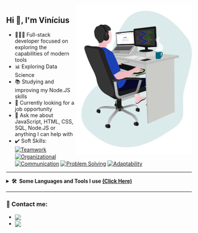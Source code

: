 <img align="right" src="https://github.com/viniciusdaveiga/viniciusdaveiga/blob/main/images/illustration.png" width="315"/>

## Hi 👋, I'm Vinícius 

- 👨🏻‍💻 Full-stack developer focused on exploring the capabilities of modern tools
- 📊 Exploring Data Science
- 📚 Studying and improving my Node.JS skills
- 🔎 Currently looking for a job opportunity
- 💬 Ask me about JavaScript, HTML, CSS, SQL, Node.JS or anything I can help with
- ✔️ Soft Skills: 
<a href="#" target="blank"><img align="center" src="https://img.shields.io/badge/-Teamwork-%23333" alt="Teamwork"></a>
<a href="#" target="blank"><img align="center" src="https://img.shields.io/badge/-Organizational-%23333" alt="Organizational"/></a>
<a href="#" target="blank"><img align="center" src="https://img.shields.io/badge/-Communication-%23333" alt="Communication"></a>
<a href="#" target="blank"><img align="center" src="https://img.shields.io/badge/-Problem%20Solving-%23333" alt="Problem Solving"></a>
<a href="#" target="blank"><img align="center" src="https://img.shields.io/badge/-Adaptability-%23333" alt="Adaptability"></a>

***

<details>
  <summary>
    <b>🛠️&nbsp;&nbsp;Some Languages&nbsp;and&nbsp;Tools I use <u>&lpar;Click Here&#41;</u></b>
  </summary>
  <br/>
  <a href="https://developer.mozilla.org/en-US/docs/Web/JavaScript" target="_blank">
    <img align="center" src="https://img.shields.io/badge/-JavaScript-05122A?style=flat&logo=javascript" alt="JavaScript"/>
  </a>
  <a href="https://www.w3.org/html/" target="_blank">
    <img align="center" src="https://img.shields.io/badge/-HTML-05122A?style=flat&logo=html5" alt="HTML5"/>
  </a>
  <a href="https://www.w3schools.com/css/" target="_blank">
    <img align="center" src="https://img.shields.io/badge/-CSS-05122A?style=flat&logo=css3" alt="CSS3"/>
  </a>
  <a href="https://reactjs.org/" target="_blank">
    <img align="center" src="https://img.shields.io/badge/-React-05122A?style=flat&logo=react" alt="React"/>
  </a>
  <a href="https://nodejs.org/" target="_blank">
    <img align="center" src="https://img.shields.io/badge/-NodeJS-05122A?style=flat&logo=node.js" alt="NodeJS"/>
  </a>
  <a href="https://git-scm.com/" target="_blank">
    <img align="center" src="https://img.shields.io/badge/-GIT-05122A?style=flat&logo=git" alt="GIT"/>
  </a>
  <a href="https://github.com/" target="_blank">
    <img align="center" src="https://img.shields.io/badge/-GITHUB-05122A?style=flat&logo=github" alt="GitHub"/>
  </a>
  <a href="https://code.visualstudio.com/" target="_blank">
    <img align="center" src="https://img.shields.io/badge/-VS%20Code-05122A?style=flat&logo=visualstudiocode" alt="VS Code"/>
  </a>
  <a href="https://www.postgresql.org/" target="_blank">
    <img align="center" src="https://img.shields.io/badge/-PostgreSQL-05122A?style=flat&logo=postgresql" alt="PostgreSQL"/>
  </a>
  <a href="https://www.mysql.com/" target="_blank">
    <img align="center" src="https://img.shields.io/badge/-MySQL-05122A?style=flat&logo=mysql" alt="MySQL"/>
  </a>
  <a href="https://www.mongodb.com/" target="_blank">
    <img align="center" src="https://img.shields.io/badge/-MongoDB-05122A?style=flat&logo=mongodb" alt="MongoDB"/>
  </a>
  <a href="https://www.python.org/" target="_blank">
    <img align="center" src="https://img.shields.io/badge/-Python-05122A?style=flat&logo=python" alt="Python"/>
  </a>
  <a href="https://www.figma.com/" target="_blank">
    <img align="center" src="https://img.shields.io/badge/-Figma-05122A?style=flat&logo=figma" alt="Figma"/>
  </a>
  <a href="https://www.linux.org/" target="_blank">
    <img align="center" src="https://img.shields.io/badge/-Linux-05122A?style=flat&logo=linux" alt="Linux"/>
  </a>
  <a href="https://flutter.dev/" target="_blank">
    <img align="center" src="https://img.shields.io/badge/-Flutter-05122A?style=flat&logo=flutter" alt="Flutter"/>
  </a>
  <a href="https://docs.microsoft.com/en-us/dotnet/csharp/" target="_blank">
    <img align="center" src="https://img.shields.io/badge/-C%23-05122A?style=flat&logo=csharp" alt="CSharp"/>
  </a>
  <a href="https://wordpress.org/" target="_blank">
    <img align="center" src="https://img.shields.io/badge/-WordPress-05122A?style=flat&logo=wordpress" alt="WordPress"/>
  </a>
  <a href="https://getbootstrap.com/" target="_blank">
    <img align="center" src="https://img.shields.io/badge/-Bootstrap-05122A?style=flat&logo=bootstrap" alt="Bootstrap"/>
  </a>
  <a href="https://vuejs.org/" target="_blank">
    <img align="center" src="https://img.shields.io/badge/-VueJS-05122A?style=flat&logo=vue.js" alt="VueJS"/>
  </a>
  <a href="https://www.markdownguide.org/" target="_blank">
    <img align="center" src="https://img.shields.io/badge/-Markdown-05122A?style=flat&logo=markdown" alt="Markdown"/>
  </a>
  <a href="https://neovim.io/" target="_blank">
    <img align="center" src="https://img.shields.io/badge/-NeoVim-05122A?style=flat&logo=neovim" alt="NeoVim"/>
  </a>
  <a href="https://www.typescriptlang.org/" target="_blank">
    <img align="center" src="https://img.shields.io/badge/-TypeScript-05122A?style=flat&logo=typescript" alt="TypeScript"/>
  </a>
</details>

***

### 🔗 Contact me:
<ul>
  <li><a href="https://www.linkedin.com/in/vinicius-andre-da-veiga/" target="_blank"><img align="center" src="https://img.shields.io/badge/-LinkedIn-%230077B5?style=flat-square&logo=linkedin&logoColor=white" target="_blank"></a></li>
  <li><a href = "mailto:viniciusdaveiga.contact@gmail.com"><img align="center" src="https://img.shields.io/badge/-Gmail-ea4335?style=flat-square&logo=gmail&logoColor=white" target="_blank"></a></li>
</ul>
